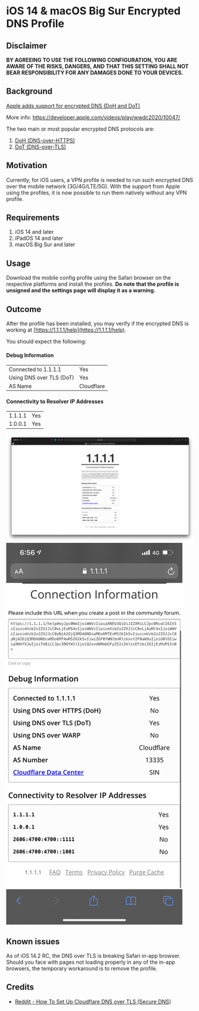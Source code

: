 # iOS 14 & macOS Big Sur Encrypted DNS Profile

## Disclaimer

**BY AGREEING TO USE THE FOLLOWING CONFIGURATION, YOU ARE AWARE OF THE RISKS, DANGERS, AND THAT THIS SETTING SHALL NOT BEAR RESPONSIBILITY FOR ANY DAMAGES DONE TO YOUR DEVICES.**

## Background

[Apple adds support for encrypted DNS (DoH and DoT)](https://www.zdnet.com/article/apple-adds-support-for-encrypted-dns-doh-and-dot/)

More info: https://developer.apple.com/videos/play/wwdc2020/10047/

The two main or most popular encrypted DNS protocols are:

1. [DoH (DNS-over-HTTPS)](https://en.wikipedia.org/wiki/DNS_over_HTTPS)
2. [DoT (DNS-over-TLS)](https://en.wikipedia.org/wiki/DNS_over_TLS)

## Motivation

Currently, for iOS users, a VPN profile is needed to run such encrypted DNS over the mobile network (3G/4G/LTE/5G). With the support from Apple using the profiles, it is now possible to run them natively without any VPN profile.

## Requirements

1. iOS 14 and later
2. iPadOS 14 and later
3. macOS Big Sur and later

## Usage

Download the mobile config profile using the Safari browser on the respective platforms and install the profiles. **Do note that the profile is unsigned and the settings page will display it as a warning.**

## Outcome

After the profile has been installed, you may verify if the encrypted DNS is working at [https://1.1.1.1/help](https://1.1.1.1/help).

You should expect the following:

#### Debug Information

|                          |            |
| ------------------------ | ---------- |
| Connected to 1.1.1.1     | Yes        |
| Using DNS over TLS (DoT) | Yes        |
| AS Name                  | Cloudflare |

#### Connectivity to Resolver IP Addresses

|         |     |
| ------- | --- |
| 1.1.1.1 | Yes |
| 1.0.0.1 | Yes |

![](<./Cloudflare%20DoT%20(Desktop).png>)
![](<./Cloudflare%20DoT%20(Mobile).jpeg>)

## Known issues

As of iOS 14.2 RC, the DNS over TLS is breaking Safari in-app browser. Should you face with pages not loading properly in any of the in-app browsers, the temporary workaround is to remove the profile.

## Credits

- [Reddit - How To Set Up Cloudflare DNS over TLS (Secure DNS)](https://www.reddit.com/r/MacOSBeta/comments/i21e59/how_to_set_up_cloudflare_dns_over_tls_secure_dns/)
